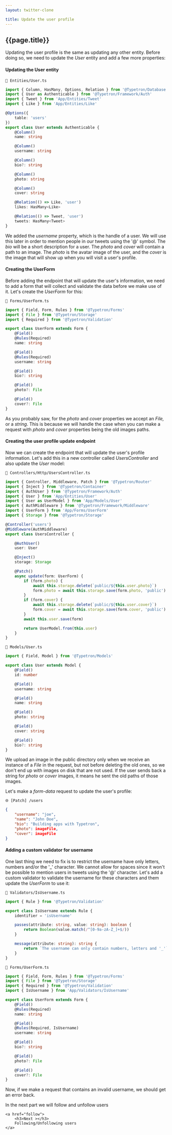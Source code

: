 ```yaml
---
layout: twitter-clone

title: Update the user profile
---
```


## {{page.title}}

Updating the user profile is the same as updating any other entity. Before doing so, we need to update the _User_ entity
and add a few more properties:

#### Updating the User entity

```file-path
📁 Entities/User.ts
```

```ts
import { Column, HasMany, Options, Relation } from '@Typetron/Database'
import { User as Authenticable } from '@Typetron/Framework/Auth'
import { Tweet } from 'App/Entities/Tweet'
import { Like } from 'App/Entities/Like'

@Options({
    table: 'users'
})
export class User extends Authenticable {
    @Column()
    name: string

    @Column()
    username: string

    @Column()
    bio?: string

    @Column()
    photo: string

    @Column()
    cover: string

    @Relation(() => Like, 'user')
    likes: HasMany<Like>

    @Relation(() => Tweet, 'user')
    tweets: HasMany<Tweet>
}
```

We added the _username_ property, which is the handle of a user. We will use this later in order to mention people in
our tweets using the '@' symbol. The _bio_ will be a short description for a user. The _photo_ and _cover_ will contain
a path to an image. The _photo_ is the avatar image of the user, and the _cover_ is the image that will show up when you
will visit a user's profile.

#### Creating the UserForm

Before adding the endpoint that will update the user's information, we need to add a form that will collect and validate
the data before we make use of it. Let's create the _UserForm_ for this:

```file-path
📁 Forms/UserForm.ts
```

```ts
import { Field, Form, Rules } from '@Typetron/Forms'
import { File } from '@Typetron/Storage'
import { Required } from '@Typetron/Validation'

export class UserForm extends Form {
    @Field()
    @Rules(Required)
    name: string

    @Field()
    @Rules(Required)
    username: string

    @Field()
    bio?: string

    @Field()
    photo?: File

    @Field()
    cover?: File
}
```

As you probably saw, for the _photo_ and _cover_ properties we accept an _File,_ or a _string_. This is because we will
handle the case when you can make a request with _photo_ and _cover_ properties being the old images paths.

#### Creating the user profile update endpoint

Now we can create the endpoint that will update the user's profile information. Let's add this in a new controller
called _UsersController_ and also update the _User_ model:

```file-path
📁 Controllers/Http/UsersController.ts
```

```ts
import { Controller, Middleware, Patch } from '@Typetron/Router'
import { Inject } from '@Typetron/Container'
import { AuthUser } from '@Typetron/Framework/Auth'
import { User } from 'App/Entities/User'
import { User as UserModel } from 'App/Models/User'
import { AuthMiddleware } from '@Typetron/Framework/Middleware'
import { UserForm } from 'App/Forms/UserForm'
import { Storage } from '@Typetron/Storage'

@Controller('users')
@Middleware(AuthMiddleware)
export class UsersController {

    @AuthUser()
    user: User

    @Inject()
    storage: Storage

    @Patch()
    async update(form: UserForm) {
        if (form.photo) {
            await this.storage.delete(`public/${this.user.photo}`)
            form.photo = await this.storage.save(form.photo, 'public')
        }
        if (form.cover) {
            await this.storage.delete(`public/${this.user.cover}`)
            form.cover = await this.storage.save(form.cover, 'public')
        }
        await this.user.save(form)

        return UserModel.from(this.user)
    }
}
```

```file-path
📁 Models/User.ts
```

```ts
import { Field, Model } from '@Typetron/Models'

export class User extends Model {
    @Field()
    id: number

    @Field()
    username: string

    @Field()
    name: string

    @Field()
    photo: string

    @Field()
    cover: string

    @Field()
    bio?: string
}
```

We upload an image in the public directory only when we receive an instance of a _File_ in the request, but not before
deleting the old ones, so we don't end up with images on disk that are not used. If the user sends back a string for
_photo_ or _cover_ images, it means he sent the old paths of those images.

Let's make a _form-data_ request to update the user's profile:

```file-path
🌐 [Patch] /users
```

```json
{
    "username": "joe",
    "name": "John Doe",
    "bio": "Building apps with Typetron",
    "photo": imageFile,
    "cover": imageFile
}
```

#### Adding a custom validator for username
One last thing we need to fix is to restrict the username have only letters, numbers and/or the '_' character. We cannot
allow for spaces since it won't be possible to mention users in tweets using the '@' character. Let's add a custom
validator to validate the username for these characters and them update the _UserForm_ to use it:

```file-path
📁 Validators/IsUsername.ts
```

```ts
import { Rule } from '@Typetron/Validation'

export class IsUsername extends Rule {
    identifier = 'isUsername'

    passes(attribute: string, value: string): boolean {
        return Boolean(value.match(/^[0-9a-zA-Z_]+$/))
    }

    message(attribute: string): string {
        return `The username can only contain numbers, letters and '_'`
    }
}
```

```file-path
📁 Forms/UserForm.ts
```

```ts
import { Field, Form, Rules } from '@Typetron/Forms'
import { File } from '@Typetron/Storage'
import { Required } from '@Typetron/Validation'
import { IsUsername } from 'App/Validators/IsUsername'

export class UserForm extends Form {
    @Field()
    @Rules(Required)
    name: string

    @Field()
    @Rules(Required, IsUsername)
    username: string

    @Field()
    bio?: string

    @Field()
    photo?: File

    @Field()
    cover?: File
}
```

Now, if we make a request that contains an invalid username, we should get an error back.

<div class="tutorial-next-page">
    In the next part we will follow and unfollow users

    <a href="follow">
        <h3>Next ></h3>
        Following/Unfollowing users
    </a>

</div>

